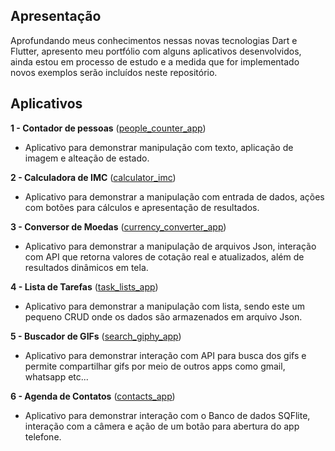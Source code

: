 ## Apresentação

Aprofundando meus conhecimentos nessas novas tecnologias Dart e Flutter, apresento meu portfólio com alguns aplicativos desenvolvidos, ainda estou em processo de estudo e a medida que for implementado novos exemplos serão incluídos neste repositório.

## Aplicativos

**1 - Contador de pessoas** ([people_counter_app](people_counter_app))
  - Aplicativo para demonstrar manipulação com texto, aplicação de imagem e alteação de estado.
     
**2 - Calculadora de IMC** ([calculator_imc](calculator_imc))
  - Aplicativo para demonstrar a manipulação com entrada de dados, ações com botões para cálculos e apresentação de resultados.

**3 - Conversor de Moedas** ([currency_converter_app](currency_converter_app))
  - Aplicativo para demonstrar a manipulação de arquivos Json, interação com API que retorna valores de cotação real e atualizados, além de resultados dinâmicos em tela.

**4 - Lista de Tarefas** ([task_lists_app](task_lists_app))
  - Aplicativo para demonstrar a manipulação com lista, sendo este um pequeno CRUD onde os dados são armazenados em arquivo Json.
  
**5 - Buscador de GIFs** ([search_giphy_app](search_giphy_app))
  - Aplicativo para demonstrar interação com API para busca dos gifs e permite compartilhar gifs por meio de outros apps como gmail, whatsapp etc...
  
**6 - Agenda de Contatos** ([contacts_app](contacts_app))
  - Aplicativo para demonstrar interação com o Banco de dados SQFlite, interação com a câmera e ação de um botão para abertura do app telefone.

